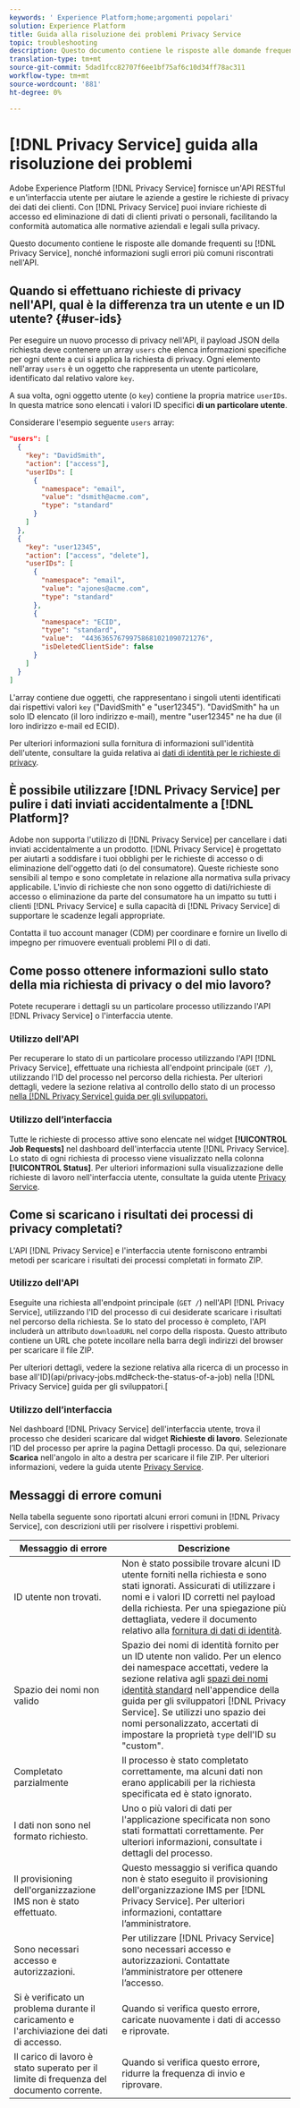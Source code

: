 ```yaml
---
keywords: ' Experience Platform;home;argomenti popolari'
solution: Experience Platform
title: Guida alla risoluzione dei problemi Privacy Service
topic: troubleshooting
description: Questo documento contiene le risposte alle domande frequenti sui Privacy Service e informazioni sugli errori riscontrati più comunemente nell'API.
translation-type: tm+mt
source-git-commit: 5dad1fcc82707f6ee1bf75af6c10d34ff78ac311
workflow-type: tm+mt
source-wordcount: '881'
ht-degree: 0%

---
```



# [!DNL Privacy Service] guida alla risoluzione dei problemi

Adobe Experience Platform [!DNL Privacy Service] fornisce un&#39;API RESTful e un&#39;interfaccia utente per aiutare le aziende a gestire le richieste di privacy dei dati dei clienti. Con [!DNL Privacy Service] puoi inviare richieste di accesso ed eliminazione di dati di clienti privati o personali, facilitando la conformità automatica alle normative aziendali e legali sulla privacy.

Questo documento contiene le risposte alle domande frequenti su [!DNL Privacy Service], nonché informazioni sugli errori più comuni riscontrati nell&#39;API.

## Quando si effettuano richieste di privacy nell&#39;API, qual è la differenza tra un utente e un ID utente? {#user-ids}

Per eseguire un nuovo processo di privacy nell&#39;API, il payload JSON della richiesta deve contenere un array `users` che elenca informazioni specifiche per ogni utente a cui si applica la richiesta di privacy. Ogni elemento nell&#39;array `users` è un oggetto che rappresenta un utente particolare, identificato dal relativo valore `key`.

A sua volta, ogni oggetto utente (o `key`) contiene la propria matrice `userIDs`. In questa matrice sono elencati i valori ID specifici **di un particolare utente**.

Considerare l&#39;esempio seguente `users` array:

```json
"users": [
  {
    "key": "DavidSmith",
    "action": ["access"],
    "userIDs": [
      {
        "namespace": "email",
        "value": "dsmith@acme.com",
        "type": "standard"
      }
    ]
  },
  {
    "key": "user12345",
    "action": ["access", "delete"],
    "userIDs": [
      {
        "namespace": "email",
        "value": "ajones@acme.com",
        "type": "standard"
      },
      {
        "namespace": "ECID",
        "type": "standard",
        "value":  "443636576799758681021090721276",
        "isDeletedClientSide": false
      }
    ]
  }
]
```

L&#39;array contiene due oggetti, che rappresentano i singoli utenti identificati dai rispettivi valori `key` (&quot;DavidSmith&quot; e &quot;user12345&quot;). &quot;DavidSmith&quot; ha un solo ID elencato (il loro indirizzo e-mail), mentre &quot;user12345&quot; ne ha due (il loro indirizzo e-mail ed ECID).

Per ulteriori informazioni sulla fornitura di informazioni sull&#39;identità dell&#39;utente, consultare la guida relativa ai [dati di identità per le richieste di privacy](identity-data.md).


## È possibile utilizzare [!DNL Privacy Service] per pulire i dati inviati accidentalmente a [!DNL Platform]?

 Adobe non supporta l&#39;utilizzo di [!DNL Privacy Service] per cancellare i dati inviati accidentalmente a un prodotto. [!DNL Privacy Service] è progettato per aiutarti a soddisfare i tuoi obblighi per le richieste di accesso o di eliminazione dell&#39;oggetto dati (o del consumatore). Queste richieste sono sensibili al tempo e sono completate in relazione alla normativa sulla privacy applicabile. L&#39;invio di richieste che non sono oggetto di dati/richieste di accesso o eliminazione da parte del consumatore ha un impatto su tutti i clienti [!DNL Privacy Service] e sulla capacità di [!DNL Privacy Service] di supportare le scadenze legali appropriate.

Contatta il tuo account manager (CDM) per coordinare e fornire un livello di impegno per rimuovere eventuali problemi PII o di dati.

## Come posso ottenere informazioni sullo stato della mia richiesta di privacy o del mio lavoro?

Potete recuperare i dettagli su un particolare processo utilizzando l&#39;API [!DNL Privacy Service] o l&#39;interfaccia utente.

### Utilizzo dell&#39;API

Per recuperare lo stato di un particolare processo utilizzando l&#39;API [!DNL Privacy Service], effettuate una richiesta all&#39;endpoint principale (`GET /`), utilizzando l&#39;ID del processo nel percorso della richiesta. Per ulteriori dettagli, vedere la sezione relativa al controllo dello stato di un processo [nella [!DNL Privacy Service] guida per gli sviluppatori.](api/privacy-jobs.md#check-the-status-of-a-job)

### Utilizzo dell’interfaccia

Tutte le richieste di processo attive sono elencate nel widget **[!UICONTROL Job Requests]** nel dashboard dell&#39;interfaccia utente [!DNL Privacy Service]. Lo stato di ogni richiesta di processo viene visualizzato nella colonna **[!UICONTROL Status]**. Per ulteriori informazioni sulla visualizzazione delle richieste di lavoro nell&#39;interfaccia utente, consultate la guida utente [Privacy Service](ui/user-guide.md).

## Come si scaricano i risultati dei processi di privacy completati?

L&#39;API [!DNL Privacy Service] e l&#39;interfaccia utente forniscono entrambi metodi per scaricare i risultati dei processi completati in formato ZIP.

### Utilizzo dell&#39;API

Eseguite una richiesta all&#39;endpoint principale (`GET /`) nell&#39;API [!DNL Privacy Service], utilizzando l&#39;ID del processo di cui desiderate scaricare i risultati nel percorso della richiesta. Se lo stato del processo è completo, l&#39;API includerà un attributo `downloadURL` nel corpo della risposta. Questo attributo contiene un URL che potete incollare nella barra degli indirizzi del browser per scaricare il file ZIP.

Per ulteriori dettagli, vedere la sezione relativa alla ricerca di un processo in base all&#39;ID](api/privacy-jobs.md#check-the-status-of-a-job) nella [!DNL Privacy Service] guida per gli sviluppatori.[

### Utilizzo dell’interfaccia

Nel dashboard [!DNL Privacy Service] dell&#39;interfaccia utente, trova il processo che desideri scaricare dal widget **Richieste di lavoro**. Selezionate l’ID del processo per aprire la pagina Dettagli processo. Da qui, selezionare **Scarica** nell&#39;angolo in alto a destra per scaricare il file ZIP. Per ulteriori informazioni, vedere la guida utente [Privacy Service](ui/user-guide.md).

## Messaggi di errore comuni

Nella tabella seguente sono riportati alcuni errori comuni in [!DNL Privacy Service], con descrizioni utili per risolvere i rispettivi problemi.

| Messaggio di errore | Descrizione |
| --- | --- |
| ID utente non trovati. | Non è stato possibile trovare alcuni ID utente forniti nella richiesta e sono stati ignorati. Assicurati di utilizzare i nomi e i valori ID corretti nel payload della richiesta. Per una spiegazione più dettagliata, vedere il documento relativo alla [fornitura di dati di identità](./identity-data.md). |
| Spazio dei nomi non valido | Spazio dei nomi di identità fornito per un ID utente non valido. Per un elenco dei namespace accettati, vedere la sezione relativa agli [spazi dei nomi identità standard](./api/appendix.md#standard-namespaces) nell&#39;appendice della guida per gli sviluppatori [!DNL Privacy Service]. Se utilizzi uno spazio dei nomi personalizzato, accertati di impostare la proprietà `type` dell&#39;ID su &quot;custom&quot;. |
| Completato parzialmente | Il processo è stato completato correttamente, ma alcuni dati non erano applicabili per la richiesta specificata ed è stato ignorato. |
| I dati non sono nel formato richiesto. | Uno o più valori di dati per l&#39;applicazione specificata non sono stati formattati correttamente. Per ulteriori informazioni, consultate i dettagli del processo. |
| Il provisioning dell&#39;organizzazione IMS non è stato effettuato. | Questo messaggio si verifica quando non è stato eseguito il provisioning dell&#39;organizzazione IMS per [!DNL Privacy Service]. Per ulteriori informazioni, contattare l’amministratore. |
| Sono necessari accesso e autorizzazioni. | Per utilizzare [!DNL Privacy Service] sono necessari accesso e autorizzazioni. Contattate l’amministratore per ottenere l’accesso. |
| Si è verificato un problema durante il caricamento e l&#39;archiviazione dei dati di accesso. | Quando si verifica questo errore, caricate nuovamente i dati di accesso e riprovate. |
| Il carico di lavoro è stato superato per il limite di frequenza del documento corrente. | Quando si verifica questo errore, ridurre la frequenza di invio e riprovare. |